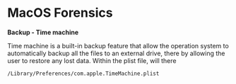 # MacOS Forensics

**Backup - Time machine**

Time machine is a built-in backup feature that allow the operation system to automatically backup all the files to an external drive, there by allowing the user to restore any lost data. Within the plist file, will there

```
/Library/Preferences/com.apple.TimeMachine.plist
```
